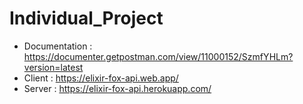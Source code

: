# Individual_Project

+ Documentation : https://documenter.getpostman.com/view/11000152/SzmfYHLm?version=latest
+ Client : https://elixir-fox-api.web.app/
+ Server : https://elixir-fox-api.herokuapp.com/